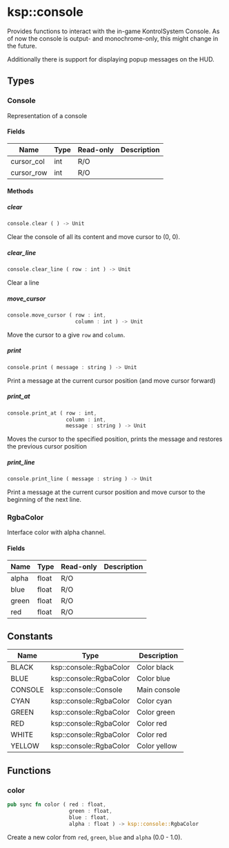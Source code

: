 # ksp::console

Provides functions to interact with the in-game KontrolSystem Console. As of now the console is output- and monochrome-only, this might change in the future.

Additionally there is support for displaying popup messages on the HUD.



## Types


### Console

Representation of a console


#### Fields

Name | Type | Read-only | Description
--- | --- | --- | ---
cursor_col | int | R/O | 
cursor_row | int | R/O | 

#### Methods

##### clear

```rust
console.clear ( ) -> Unit
```

Clear the console of all its content and move cursor to (0, 0).


##### clear_line

```rust
console.clear_line ( row : int ) -> Unit
```

Clear a line


##### move_cursor

```rust
console.move_cursor ( row : int,
                      column : int ) -> Unit
```

Move the cursor to a give `row` and `column`.


##### print

```rust
console.print ( message : string ) -> Unit
```

Print a message at the current cursor position (and move cursor forward)


##### print_at

```rust
console.print_at ( row : int,
                   column : int,
                   message : string ) -> Unit
```

Moves the cursor to the specified position, prints the message and restores the previous cursor position


##### print_line

```rust
console.print_line ( message : string ) -> Unit
```

Print a message at the current cursor position and move cursor to the beginning of the next line.


### RgbaColor

Interface color with alpha channel.


#### Fields

Name | Type | Read-only | Description
--- | --- | --- | ---
alpha | float | R/O | 
blue | float | R/O | 
green | float | R/O | 
red | float | R/O | 

## Constants

Name | Type | Description
--- | --- | ---
BLACK | ksp::console::RgbaColor | Color black 
BLUE | ksp::console::RgbaColor | Color blue 
CONSOLE | ksp::console::Console | Main console 
CYAN | ksp::console::RgbaColor | Color cyan 
GREEN | ksp::console::RgbaColor | Color green 
RED | ksp::console::RgbaColor | Color red 
WHITE | ksp::console::RgbaColor | Color red 
YELLOW | ksp::console::RgbaColor | Color yellow 


## Functions


### color

```rust
pub sync fn color ( red : float,
                    green : float,
                    blue : float,
                    alpha : float ) -> ksp::console::RgbaColor
```

Create a new color from `red`, `green`, `blue` and `alpha` (0.0 - 1.0).

